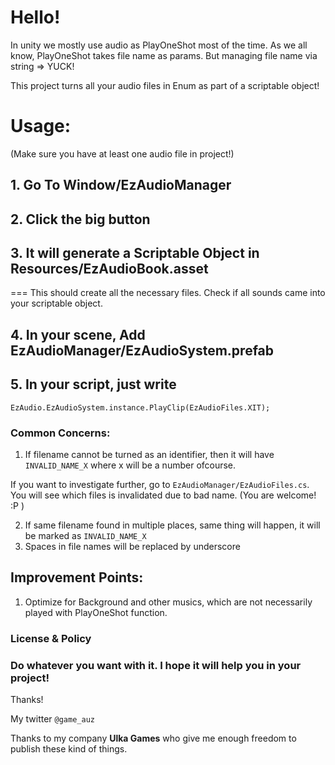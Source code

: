 # Hello!
In unity we mostly use audio as PlayOneShot most of the time. As we all know, PlayOneShot takes file name as params. But managing file name via string => YUCK!

This project turns all your audio files in Enum as part of a scriptable object!

# Usage: 
(Make sure you have at least one audio file in project!)

## 1. Go To Window/EzAudioManager
## 2. Click the big button
## 3. It will generate a Scriptable Object in Resources/EzAudioBook.asset 
=== This should create all the necessary files. Check if all sounds came into your scriptable object.
## 4. In your scene, Add EzAudioManager/EzAudioSystem.prefab
## 5. In your script, just write

`EzAudio.EzAudioSystem.instance.PlayClip(EzAudioFiles.XIT);`


### Common Concerns:

1. If filename cannot be turned as an identifier, then it will have `INVALID_NAME_X` where x will be a number ofcourse. 

If you want to investigate further, go to `EzAudioManager/EzAudioFiles.cs`. You will see which files is invalidated due to bad name. 
(You are welcome! :P )

2. If same filename found in multiple places, same thing will happen, it will be marked as `INVALID_NAME_X`
3. Spaces in file names will be replaced by underscore

## Improvement Points:
1. Optimize for Background and other musics, which are not necessarily played with PlayOneShot function.


### License & Policy
### Do whatever you want with it. I hope it will help you in your project!

Thanks!

My twitter `@game_auz`

Thanks to my company **Ulka Games** who give me enough freedom to publish these kind of things.
